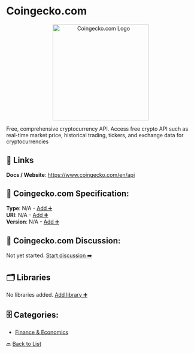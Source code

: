 # Coingecko.com
<p align="center">
    <img width="256" src="https://raw.githubusercontent.com/apis-list/apis-list/main/apis/coingecko-com/logo_256x256.png" alt="Coingecko.com Logo"/>
</p>
Free, comprehensive cryptocurrency API. Access free crypto API such as real-time market price, historical trading, tickers, and exchange data for cryptocurrencies

##  🔗 Links
**Docs / Website**: https://www.coingecko.com/en/api

## 🧬 Coingecko.com Specification:
**Type**: N/A - [Add ➕](https://github.com/apis-list/apis-list/edit/main/apis/coingecko-com/coingecko-com.yaml)  
**URI**: N/A - [Add ➕](https://github.com/apis-list/apis-list/edit/main/apis/coingecko-com/coingecko-com.yaml)  
**Version**: N/A - [Add ➕](https://github.com/apis-list/apis-list/edit/main/apis/coingecko-com/coingecko-com.yaml)

## 💬 Coingecko.com Discussion:
Not yet started. [Start discussion ➡️](https://github.com/apis-list/apis-list/discussions/new)

## 🗂️ Libraries

No libraries added. [Add library ➕](https://github.com/apis-list/apis-list/edit/main/apis/coingecko-com/coingecko-com.yaml)    


## 🗄️ Categories:
- [Finance & Economics](https://github.com/apis-list/apis-list#finance--economics-)

🔙  [Back to List](https://github.com/apis-list/apis-list)
